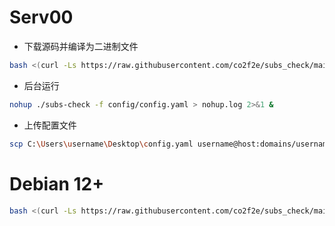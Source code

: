 # Serv00
* 下载源码并编译为二进制文件
```bash
bash <(curl -Ls https://raw.githubusercontent.com/co2f2e/subs_check/main/bash/download_source.sh)
```
* 后台运行
```bash
nohup ./subs-check -f config/config.yaml > nohup.log 2>&1 &
```
* 上传配置文件
```bash
scp C:\Users\username\Desktop\config.yaml username@host:domains/username.serv00.net/logs/subs_check/config/
```
# Debian 12+
```bash
bash <(curl -Ls https://raw.githubusercontent.com/co2f2e/subs_check/main/bash/subs_check.sh)
```



